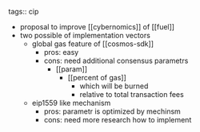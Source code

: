 tags:: cip

- proposal to improve [[cybernomics]] of [[fuel]]
- two possible of implementation vectors
	- global gas feature of [[cosmos-sdk]]
		- pros: easy
		- cons: need additional consensus parametrs
			- [[param]]
				- [[percent of gas]]
					- which will be burned
					- relative to total transaction fees
	- eip1559 like mechanism
		- pros: parametr is optimized by mechinsm
		- cons: need more research how to implement